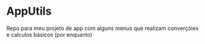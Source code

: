 # AppUtils
Repo para meu projeto de app com alguns menus que realizam converçõies e calculos básicos (por enquanto)
